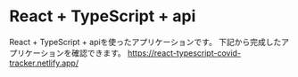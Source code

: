 # React + TypeScript + api
React + TypeScript + apiを使ったアプリケーションです。 下記から完成したアプリケーションを確認できます。 
https://react-typescript-covid-tracker.netlify.app/
